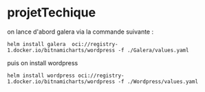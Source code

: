 # projetTechique
on lance d'abord   galera via la commande suivante :

```
helm install galera  oci://registry-1.docker.io/bitnamicharts/wordpress -f ./Galera/values.yaml
```

puis on install  wordpress 


```
helm install wordpress oci://registry-1.docker.io/bitnamicharts/wordpress -f ./Wordpress/values.yaml
```
